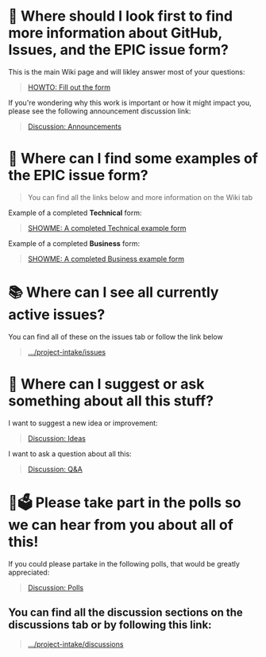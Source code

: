 # 👀 Where should I look first to find more information about GitHub, Issues, and the EPIC issue form?
This is the main Wiki page and will likley answer most of your questions: 

> [HOWTO: Fill out the form](https://github.com/PHACDataHub/project-intake/wiki/%F0%9F%93%9D-HOWTO:-Fill-out-the-Issue-form-template-for-an-Epic-Product)

If you're wondering why this work is important or how it might impact you, please see the following announcement discussion link: 

> [Discussion: Announcements](https://github.com/PHACDataHub/project-intake/discussions/categories/announcements)

# 📝 Where can I find some examples of the EPIC issue form?
> You can find all the links below and more information on the Wiki tab

Example of a completed **Technical** form:
> [SHOWME: A completed Technical example form](https://github.com/PHACDataHub/project-intake/wiki/%F0%9F%91%80-SHOWME:-A-Business-Example-of-EPIC-Product-GitHub-Issue-form)

Example of a completed **Business** form:
> [SHOWME: A completed Business example form](https://github.com/PHACDataHub/project-intake/wiki/%F0%9F%91%80-SHOWME:-A-Technical-Example-of-EPIC-Product-GitHub-Issue-form)

# 📚 Where can I see all currently active issues?
You can find all of these on the issues tab or follow the link below
> [.../project-intake/issues](https://github.com/PHACDataHub/project-intake/issues)

# 💬 Where can I suggest or ask something about all this stuff?
I want to suggest a new idea or improvement:
> [Discussion: Ideas](https://github.com/PHACDataHub/project-intake/discussions/categories/ideas)

I want to ask a question about all this:
> [Discussion: Q&A](https://github.com/PHACDataHub/project-intake/discussions/categories/q-a)

# 🙏🗳️ Please take part in the polls so we can hear from you about all of this!
If you could please partake in the following polls, that would be greatly appreciated:
> [Discussion: Polls](https://github.com/PHACDataHub/project-intake/discussions/categories/polls)


## You can find all the discussion sections on the discussions tab or by following this link:
> [.../project-intake/discussions](https://github.com/PHACDataHub/project-intake/discussions)
